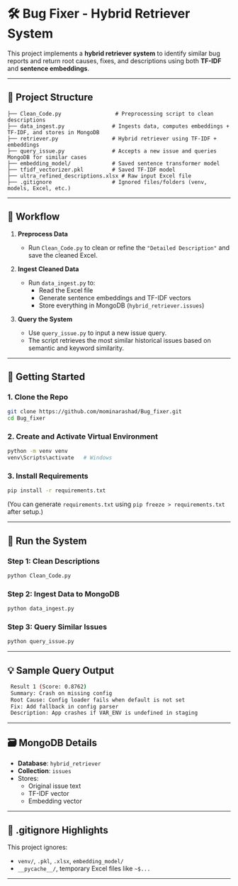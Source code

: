 # 🛠️ Bug Fixer - Hybrid Retriever System

This project implements a **hybrid retriever system** to identify similar bug reports and return root causes, fixes, and descriptions using both **TF-IDF** and **sentence embeddings**.

---

## 📁 Project Structure

```
├── Clean_Code.py                 # Preprocessing script to clean descriptions
├── data_ingest.py               # Ingests data, computes embeddings + TF-IDF, and stores in MongoDB
├── retriever.py                 # Hybrid retriever using TF-IDF + embeddings
├── query_issue.py               # Accepts a new issue and queries MongoDB for similar cases
├── embedding_model/             # Saved sentence transformer model
├── tfidf_vectorizer.pkl         # Saved TF-IDF model
├── ultra_refined_descriptions.xlsx # Raw input Excel file
├── .gitignore                   # Ignored files/folders (venv, models, Excel, etc.)
```

---

## 🔄 Workflow

1. **Preprocess Data**
   - Run `Clean_Code.py` to clean or refine the `"Detailed Description"` and save the cleaned Excel.

2. **Ingest Cleaned Data**
   - Run `data_ingest.py` to:
     - Read the Excel file
     - Generate sentence embeddings and TF-IDF vectors
     - Store everything in MongoDB (`hybrid_retriever.issues`)

3. **Query the System**
   - Use `query_issue.py` to input a new issue query.
   - The script retrieves the most similar historical issues based on semantic and keyword similarity.

---

## 🚀 Getting Started

### 1. Clone the Repo

```bash
git clone https://github.com/mominarashad/Bug_fixer.git
cd Bug_fixer
```

### 2. Create and Activate Virtual Environment

```bash
python -m venv venv
venv\Scripts\activate   # Windows
```

### 3. Install Requirements

```bash
pip install -r requirements.txt
```

(You can generate `requirements.txt` using `pip freeze > requirements.txt` after setup.)

---

## 🧪 Run the System

### Step 1: Clean Descriptions
```bash
python Clean_Code.py
```

### Step 2: Ingest Data to MongoDB
```bash
python data_ingest.py
```

### Step 3: Query Similar Issues
```bash
python query_issue.py
```

---

## 💡 Sample Query Output

```bash
 Result 1 (Score: 0.8762)
 Summary: Crash on missing config
 Root Cause: Config loader fails when default is not set
 Fix: Add fallback in config parser
 Description: App crashes if VAR_ENV is undefined in staging
```

---

## 🗃️ MongoDB Details

- **Database**: `hybrid_retriever`
- **Collection**: `issues`
- Stores:
  - Original issue text
  - TF-IDF vector
  - Embedding vector

---

## 📌 .gitignore Highlights

This project ignores:
- `venv/`, `.pkl`, `.xlsx`, `embedding_model/`
- `__pycache__/`, temporary Excel files like `~$...`

---
